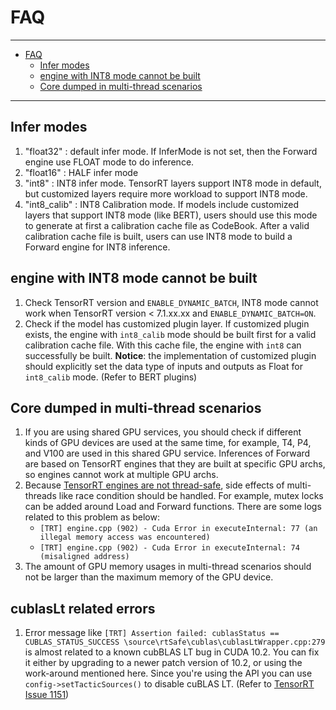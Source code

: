 # FAQ

----

- [FAQ](#faq)
  - [Infer modes](#Infer-modes)
  - [engine with INT8 mode cannot be built](#engine-with-INT8-mode-cannot-be-built)
  - [Core dumped in multi-thread scenarios](#Core-dumped-in-multi-thread-scenarios)

----

## Infer modes

1. "float32" : default infer mode. If InferMode is not set, then the Forward engine use FLOAT mode to do inference.
2. "float16" : HALF infer mode
3. "int8" : INT8 infer mode. TensorRT layers support INT8 mode in default, but customized layers require more workload to support INT8 mode.
4. "int8_calib" : INT8 Calibration mode. If models include customized layers that support INT8 mode (like BERT), users should use this mode to generate at first a calibration cache file as CodeBook. After a valid calibration cache file is built, users can use INT8 mode to build a Forward engine for INT8 inference.

## engine with INT8 mode cannot be built

1. Check TensorRT version and `ENABLE_DYNAMIC_BATCH`, INT8 mode cannot work when TensorRT version < 7.1.xx.xx and `ENABLE_DYNAMIC_BATCH=ON`.
2. Check if the model has customized plugin layer. If customized plugin exists, the engine with `int8_calib` mode should be built first for a valid calibration cache file. With this cache file, the engine with `int8` can successfully be built. **Notice**: the implementation of customized plugin should explicitly set the data type of inputs and outputs as Float for `int8_calib` mode. (Refer to BERT plugins)

## Core dumped in multi-thread scenarios

1. If you are using shared GPU services, you should check if different kinds of GPU devices are used at the same time, for example, T4, P4, and V100 are used in this shared GPU service. Inferences of Forward are based on TensorRT engines that they are built at specific GPU archs, so engines cannot work at multiple GPU archs.
2. Because [TensorRT engines are not thread-safe](https://docs.nvidia.com/deeplearning/tensorrt/best-practices/index.html#thread-safety), side effects of multi-threads like race condition should be handled. For example, mutex locks can be added around Load and Forward functions. There are some logs related to this problem as below:
    - `[TRT] engine.cpp (902) - Cuda Error in executeInternal: 77 (an illegal memory access was encountered)`
    - `[TRT] engine.cpp (902) - Cuda Error in executeInternal: 74 (misaligned address)`
3. The amount of GPU memory usages in multi-thread scenarios should not be larger than the maximum memory of the GPU device.

## cublasLt related errors

1. Error message like `[TRT] Assertion failed: cublasStatus == CUBLAS_STATUS_SUCCESS \source\rtSafe\cublas\cublasLtWrapper.cpp:279` is almost related to a known cubBLAS LT bug in CUDA 10.2. You can fix it either by upgrading to a newer patch version of 10.2, or using the work-around mentioned here. Since you're using the API you can use  `config->setTacticSources()`  to disable cuBLAS LT. (Refer to [TensorRT Issue 1151](https://github.com/NVIDIA/TensorRT/issues/1151))